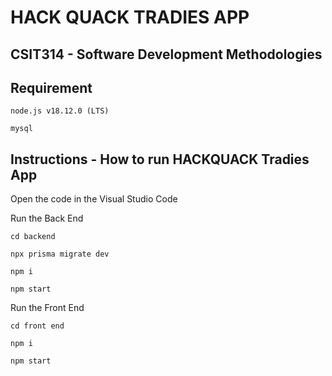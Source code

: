 # HACK QUACK TRADIES APP
## CSIT314 - Software Development Methodologies

## Requirement

```node.js v18.12.0 (LTS)```

```mysql```

## Instructions - How to run HACKQUACK Tradies App

Open the code in the Visual Studio Code

Run the Back End

```
cd backend
```

```
npx prisma migrate dev
```

```
npm i
```

```
npm start
```

Run the Front End

```
cd front end
```

```
npm i
```

```
npm start
```
